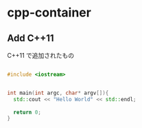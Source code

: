 # cpp-container

## Add C++11

C++11 で追加されたもの




```cpp hello.cpp {.line-number .copy}

#include <iostream>


int main(int argc, char* argv[]){
  std::cout << "Hello World" << std::endl;
  
  return 0;
}

```